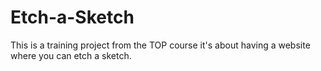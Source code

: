 # Etch-a-Sketch
This is a training project from the TOP course it's about having a website where you can etch a sketch.
